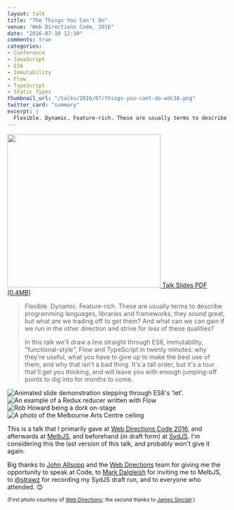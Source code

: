```yaml
---
layout: talk
title: "The Things You Can't Do"
venue: "Web Directions Code, 2016"
date: "2016-07-10 12:30"
comments: true
categories:
- Conference
- JavaScript
- ES6
- Immutability
- Flow
- TypeScript
- Static Types
thumbnail_url: "/talks/2016/07/things-you-cant-do-wdc16.png"
twitter_card: "summary"
excerpt: |
  Flexible. Dynamic. Feature-rich. These are usually terms to describe programming languages, libraries and frameworks; they *sound* great, but what are we trading off to get them? And what can we can gain if we run in the other direction and strive for *less* of these qualities?
---
```


<a class="pdf" href="/talks/2016/07/things-you-cant-do-wdc16.pdf">
  <img src="/talks/2016/07/things-you-cant-do-wdc16.png" style="width:350px;" />
  <span>Talk Slides PDF (0.4MB)</span>
</a>

> Flexible. Dynamic. Feature-rich. These are usually terms to describe programming languages, libraries and frameworks; they *sound* great, but what are we trading off to get them? And what can we can gain if we run in the other direction and strive for *less* of these qualities?
>
> In this talk we'll draw a line straight through ES6, immutability, "functional-style", Flow and TypeScript in twenty minutes: why they're useful, what you have to give up to make the best use of them, and why that isn't a bad thing. It's a tall order, but it's a tour that'll get you thinking, and will leave you with enough jumping-off points to dig into for months to come.

<div class="micro-gallery">
  <img
    class="micro-gallery--item"
    src="/talks/2016/07/things-you-cant-do-wdc16-gallery1.gif"
    alt="Animated slide demonstration stepping through ES6's 'let'."
  >
  <img
    class="micro-gallery--item"
    src="/talks/2016/07/things-you-cant-do-wdc16-gallery2.png"
    alt="An example of a Redux reducer written with Flow"
  >
  <img
    class="micro-gallery--item"
    src="/talks/2016/07/things-you-cant-do-wdc16-gallery3.jpg"
    alt="Rob Howard being a dork on-stage"
  >
  <img
    class="micro-gallery--item"
    src="/talks/2016/07/things-you-cant-do-wdc16-gallery4.jpg"
    alt="A photo of the Melbourne Arts Centre ceiling"
  >
</div>

This is a talk that I primarily gave at [Web Directions Code 2016](http://www.webdirections.org/code16/speakers/rob-howard.html), and afterwards at [MelbJS](http://melbjs.com), and beforehand (in draft form) at [SydJS](http://sydjs.com). I'm considering this the last version of this talk, and probably won't give it again.

Big thanks to [John Allsopp](https://twitter.com/johnallsopp) and the [Web Directions](http://webdirections.org) team for giving me the opportunity to speak at Code, to [Mark Dalgleish](https://twitter.com/markdalgleish) for inviting me to MelbJS, to [@strawz](https://twitter.com/strawz) for recording my SydJS draft run, and to everyone who attended. 😊

<small>(First photo courtesy of [Web Directions](https://www.webdirections.org/); the second thanks to [James Sinclair](http://jrsinclair.com/).)</small>
